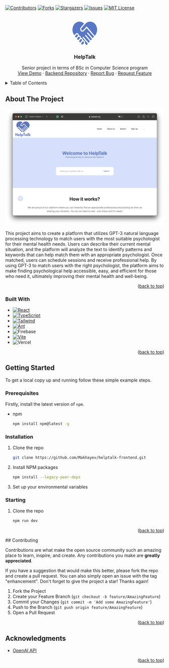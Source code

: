 <!-- Improved compatibility of back to top link: See: https://github.com/othneildrew/Best-README-Template/pull/73 -->
<a name="readme-top"></a>
<!--
*** Thanks for checking out the Best-README-Template. If you have a suggestion
*** that would make this better, please fork the repo and create a pull request
*** or simply open an issue with the tag "enhancement".
*** Don't forget to give the project a star!
*** Thanks again! Now go create something AMAZING! :D
-->



<!-- PROJECT SHIELDS -->
<!--
*** I'm using markdown "reference style" links for readability.
*** Reference links are enclosed in brackets [ ] instead of parentheses ( ).
*** See the bottom of this document for the declaration of the reference variables
*** for contributors-url, forks-url, etc. This is an optional, concise syntax you may use.
*** https://www.markdownguide.org/basic-syntax/#reference-style-links
-->
[![Contributors][contributors-shield]][contributors-url]
[![Forks][forks-shield]][forks-url]
[![Stargazers][stars-shield]][stars-url]
[![Issues][issues-shield]][issues-url]
[![MIT License][license-shield]][license-url]



<!-- PROJECT LOGO -->
<br />
<div align="center">
  <a href="https://github.com/Makhayev/helptalk-frontend">
    <img src="public/Logo.png" alt="Logo" width="80" height="80">
  </a>

<h3 align="center">HelpTalk</h3>

  <p align="center">
    Senior project in terms of BSc in Computer Science program
    <br />
    <a href="https://helptalk.org">View Demo</a>
    ·
    <a href="https://github.com/kappassov/helptalk-backend">Backend Repository</a>
    ·
    <a href="https://github.com/Makhayev/helptalk-frontend/issues">Report Bug</a>
    ·
    <a href="https://github.com/Makhayev/helptalk-frontend/issues">Request Feature</a>
  </p>
</div>



<!-- TABLE OF CONTENTS -->
<details>
  <summary>Table of Contents</summary>
  <ol>
    <li>
      <a href="#about-the-project">About The Project</a>
      <ul>
        <li><a href="#built-with">Built With</a></li>
      </ul>
    </li>
    <li>
      <a href="#getting-started">Getting Started</a>
      <ul>
        <li><a href="#prerequisites">Prerequisites</a></li>
        <li><a href="#installation">Installation</a></li>
      </ul>
    </li>
    <li><a href="#usage">Usage</a></li>
    <li><a href="#roadmap">Roadmap</a></li>
    <li><a href="#contributing">Contributing</a></li>
    <li><a href="#license">License</a></li>
    <li><a href="#contact">Contact</a></li>
    <li><a href="#acknowledgments">Acknowledgments</a></li>
  </ol>
</details>



<!-- ABOUT THE PROJECT -->
## About The Project

[![Product Name Screen Shot][product-screenshot]](https://example.com)

This project aims to create a platform that utilizes GPT-3 natural language processing technology to match users with the most suitable psychologist for their mental health needs. Users can describe their current mental situation, and the platform will analyze the text to identify patterns and keywords that can help match them with an appropriate psychologist. Once matched, users can schedule sessions and receive professional help. By using GPT-3 to match users with the right psychologist, the platform aims to make finding psychological help accessible, easy, and efficient for those who need it, ultimately improving their mental health and well-being.
<p align="right">(<a href="#readme-top">back to top</a>)</p>



### Built With

* [![React][React.js]][React-url]
* [![TypeScript][Typescript]][Typescript-url]
* [![Tailwind][Tailwindcss.com]][Tailwindcss-url]
* [![Ant][Ant]][Ant-url]
* ![Firebase](https://img.shields.io/badge/Firebase-039BE5?style=for-the-badge&logo=Firebase&logoColor=white)
* [![Vite][Vite]][Vite-url]
* ![Vercel](https://img.shields.io/badge/vercel-%23000000.svg?style=for-the-badge&logo=vercel&logoColor=white)


<p align="right">(<a href="#readme-top">back to top</a>)</p>



<!-- GETTING STARTED -->
## Getting Started

To get a local copy up and running follow these simple example steps.

### Prerequisites

Firstly, install the latest version of ```npm```.
* npm
  ```sh
  npm install npm@latest -g
  ```

### Installation

1. Clone the repo
   ```sh
   git clone https://github.com/Makhayev/helptalk-frontend.git
   ```
2. Install NPM packages
   ```sh
   npm install --legacy-peer-deps
   ```
3. Set up your environmental variables


### Starting

1. Clone the repo
   ```sh
   npm run dev
   ```
<p align="right">(<a href="#readme-top">back to top</a>)</p>
<!-- CONTRIBUTING -->
## Contributing

Contributions are what make the open source community such an amazing place to learn, inspire, and create. Any contributions you make are **greatly appreciated**.

If you have a suggestion that would make this better, please fork the repo and create a pull request. You can also simply open an issue with the tag "enhancement".
Don't forget to give the project a star! Thanks again!

1. Fork the Project
2. Create your Feature Branch (`git checkout -b feature/AmazingFeature`)
3. Commit your Changes (`git commit -m 'Add some AmazingFeature'`)
4. Push to the Branch (`git push origin feature/AmazingFeature`)
5. Open a Pull Request

<p align="right">(<a href="#readme-top">back to top</a>)</p>

<!-- ACKNOWLEDGMENTS -->
## Acknowledgments

* [OpenAI API](https://openai.com/blog/openai-api)

<p align="right">(<a href="#readme-top">back to top</a>)</p>



<!-- MARKDOWN LINKS & IMAGES -->
<!-- https://www.markdownguide.org/basic-syntax/#reference-style-links -->
[contributors-shield]: https://img.shields.io/github/contributors/Makhayev/helptalk-frontend.svg?style=for-the-badge
[contributors-url]: https://github.com/Makhayev/helptalk-frontend/graphs/contributors
[forks-shield]: https://img.shields.io/github/forks/Makhayev/helptalk-frontend.svg?style=for-the-badge
[forks-url]: https://github.com/Makhayev/helptalk-frontend/network/members
[stars-shield]: https://img.shields.io/github/stars/Makhayev/helptalk-frontend.svg?style=for-the-badge
[stars-url]: https://github.com/Makhayev/helptalk-frontend/stargazers
[issues-shield]: https://img.shields.io/github/issues/Makhayev/helptalk-frontend.svg?style=for-the-badge
[issues-url]: https://github.com/Makhayev/helptalk-frontend/issues
[license-shield]: https://img.shields.io/github/license/Makhayev/helptalk-frontend.svg?style=for-the-badge
[license-url]: https://github.com/Makhayev/helptalk-frontend/blob/master/LICENSE.txt
[product-screenshot]: public/helptalk-main.png
[React.js]: https://img.shields.io/badge/React-20232A?style=for-the-badge&logo=react&logoColor=61DAFB
[React-url]: https://reactjs.org/
[Tailwindcss-url]: https://tailwindcss.com
[Tailwindcss.com]: https://img.shields.io/badge/Tailwind_CSS-38B2AC?style=for-the-badge&logo=tailwind-css&logoColor=61DAFB
[Vite-url]: https://vitejs.dev/
[Vite]: https://img.shields.io/badge/vite-%23646CFF.svg?style=for-the-badge&logo=vite&logoColor=61DAFB
[Ant]: https://img.shields.io/badge/-AntDesign-%230170FE?style=for-the-badge&logo=ant-design&logoColor=61DAFB
[Ant-url]: https://ant.design/
[Typescript]: https://img.shields.io/badge/typescript-%23007ACC.svg?style=for-the-badge&logo=typescript&logoColor=61DAFB
[Typescript-url]: https://www.typescriptlang.org/
